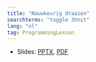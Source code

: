 ```yaml
---
title: "Nauwkeurig draaien"
searchterms: "toggle 3Unit"
lang: "nl"
tag: ProgrammingLesson
---
```

 <ul>
 <li class="ng-binding">Slides:
 <a href="ProgrammingLessons/Nauwkeurig_draaien.pptx">PPTX</a>,
 <a href="ProgrammingLessons/Nauwkeurig_draaien.pdf">PDF</a>
 </li>
 </ul>
